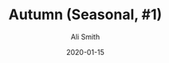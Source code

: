 ---
title: "Autumn (Seasonal, #1)"
author: "Ali Smith"
isbn: "0241207002"
isbn13: "9780241207000"
rating: "3"
publisher: "Hamish Hamilton"
pages: "264"
publishYear: "2016"
read: "2020"
goodreads_id: "28446947"
language: "en"
date: "2020-01-15"
---